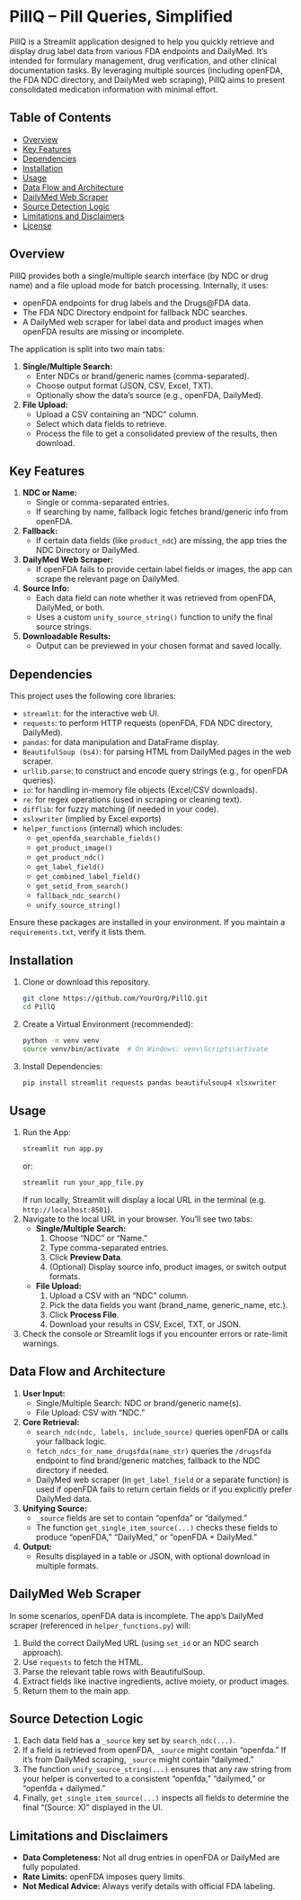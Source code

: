 # PillQ – Pill Queries, Simplified

PillQ is a Streamlit application designed to help you quickly retrieve and display drug label data from various FDA endpoints and DailyMed. It’s intended for formulary management, drug verification, and other clinical documentation tasks. By leveraging multiple sources (including openFDA, the FDA NDC directory, and DailyMed web scraping), PillQ aims to present consolidated medication information with minimal effort.

## Table of Contents
- [Overview](#overview)
- [Key Features](#key-features)
- [Dependencies](#dependencies)
- [Installation](#installation)
- [Usage](#usage)
- [Data Flow and Architecture](#data-flow-and-architecture)
- [DailyMed Web Scraper](#dailymed-web-scraper)
- [Source Detection Logic](#source-detection-logic)
- [Limitations and Disclaimers](#limitations-and-disclaimers)
- [License](#license)

## Overview

PillQ provides both a single/multiple search interface (by NDC or drug name) and a file upload mode for batch processing. Internally, it uses:
- openFDA endpoints for drug labels and the Drugs@FDA data.
- The FDA NDC Directory endpoint for fallback NDC searches.
- A DailyMed web scraper for label data and product images when openFDA results are missing or incomplete.

The application is split into two main tabs:
1. **Single/Multiple Search:**
   - Enter NDCs or brand/generic names (comma-separated).
   - Choose output format (JSON, CSV, Excel, TXT).
   - Optionally show the data’s source (e.g., openFDA, DailyMed).
2. **File Upload:**
   - Upload a CSV containing an “NDC” column.
   - Select which data fields to retrieve.
   - Process the file to get a consolidated preview of the results, then download.

## Key Features

1. **NDC or Name:**
   - Single or comma-separated entries.
   - If searching by name, fallback logic fetches brand/generic info from openFDA.
2. **Fallback:**
   - If certain data fields (like `product_ndc`) are missing, the app tries the NDC Directory or DailyMed.
3. **DailyMed Web Scraper:**
   - If openFDA fails to provide certain label fields or images, the app can scrape the relevant page on DailyMed.
4. **Source Info:**
   - Each data field can note whether it was retrieved from openFDA, DailyMed, or both.
   - Uses a custom `unify_source_string()` function to unify the final source strings.
5. **Downloadable Results:**
   - Output can be previewed in your chosen format and saved locally.

## Dependencies

This project uses the following core libraries:
- `streamlit`: for the interactive web UI.
- `requests`: to perform HTTP requests (openFDA, FDA NDC directory, DailyMed).
- `pandas`: for data manipulation and DataFrame display.
- `BeautifulSoup (bs4)`: for parsing HTML from DailyMed pages in the web scraper.
- `urllib.parse`: to construct and encode query strings (e.g., for openFDA queries).
- `io`: for handling in-memory file objects (Excel/CSV downloads).
- `re`: for regex operations (used in scraping or cleaning text).
- `difflib`: for fuzzy matching (if needed in your code).
- `xslxwriter` (implied by Excel exports)
- `helper_functions` (internal) which includes:
  - `get_openfda_searchable_fields()`
  - `get_product_image()`
  - `get_product_ndc()`
  - `get_label_field()`
  - `get_combined_label_field()`
  - `get_setid_from_search()`
  - `fallback_ndc_search()`
  - `unify_source_string()`

Ensure these packages are installed in your environment. If you maintain a `requirements.txt`, verify it lists them.

## Installation

1. Clone or download this repository.
   ```sh
   git clone https://github.com/YourOrg/PillQ.git
   cd PillQ
   ```
2. Create a Virtual Environment (recommended):
   ```sh
   python -m venv venv
   source venv/bin/activate  # On Windows: venv\Scripts\activate
   ```
3. Install Dependencies:
   ```sh
   pip install streamlit requests pandas beautifulsoup4 xlsxwriter
   ```

## Usage

1. Run the App:
   ```sh
   streamlit run app.py
   ```
   or:
   ```sh
   streamlit run your_app_file.py
   ```
   If run locally, Streamlit will display a local URL in the terminal (e.g. `http://localhost:8501`).
2. Navigate to the local URL in your browser. You’ll see two tabs:
   - **Single/Multiple Search:**
     1. Choose “NDC” or “Name.”
     2. Type comma-separated entries.
     3. Click **Preview Data**.
     4. (Optional) Display source info, product images, or switch output formats.
   - **File Upload:**
     1. Upload a CSV with an “NDC” column.
     2. Pick the data fields you want (brand_name, generic_name, etc.).
     3. Click **Process File**.
     4. Download your results in CSV, Excel, TXT, or JSON.
3. Check the console or Streamlit logs if you encounter errors or rate-limit warnings.

## Data Flow and Architecture

1. **User Input:**
   - Single/Multiple Search: NDC or brand/generic name(s).
   - File Upload: CSV with “NDC.”
2. **Core Retrieval:**
   - `search_ndc(ndc, labels, include_source)` queries openFDA or calls your fallback logic.
   - `fetch_ndcs_for_name_drugsfda(name_str)` queries the `/drugsfda` endpoint to find brand/generic matches, fallback to the NDC directory if needed.
   - DailyMed web scraper (in `get_label_field` or a separate function) is used if openFDA fails to return certain fields or if you explicitly prefer DailyMed data.
3. **Unifying Source:**
   - `_source` fields are set to contain “openfda” or “dailymed.”
   - The function `get_single_item_source(...)` checks these fields to produce “openFDA,” “DailyMed,” or “openFDA + DailyMed.”
4. **Output:**
   - Results displayed in a table or JSON, with optional download in multiple formats.

## DailyMed Web Scraper

In some scenarios, openFDA data is incomplete. The app’s DailyMed scraper (referenced in `helper_functions.py`) will:
1. Build the correct DailyMed URL (using `set_id` or an NDC search approach).
2. Use `requests` to fetch the HTML.
3. Parse the relevant table rows with BeautifulSoup.
4. Extract fields like inactive ingredients, active moiety, or product images.
5. Return them to the main app.

## Source Detection Logic

1. Each data field has a `_source` key set by `search_ndc(...)`.
2. If a field is retrieved from openFDA, `_source` might contain “openfda.” If it’s from DailyMed scraping, `_source` might contain “dailymed.”
3. The function `unify_source_string(...)` ensures that any raw string from your helper is converted to a consistent “openfda,” “dailymed,” or “openfda + dailymed.”
4. Finally, `get_single_item_source(...)` inspects all fields to determine the final “(Source: X)” displayed in the UI.

## Limitations and Disclaimers

- **Data Completeness:** Not all drug entries in openFDA or DailyMed are fully populated.
- **Rate Limits:** openFDA imposes query limits.
- **Not Medical Advice:** Always verify details with official FDA labeling.
